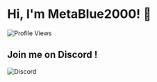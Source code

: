 # Hi, I'm MetaBlue2000! 👋
![Profile Views](https://komarev.com/ghpvc/?username=MetaBlue2000)
## Join me on Discord !
![Discord](https://img.shields.io/badge/dynamic/json?url=https%3A%2F%2Fdiscordapp.com%2Fapi%2Fguilds%2F1337851439535357992%2Fwidget.json&query=%24.presence_count&label=Online%20on%20Discord&color=5865F2&link=https%3A%2F%2Fdiscord.gg%2FTX9y6MAuqj)

